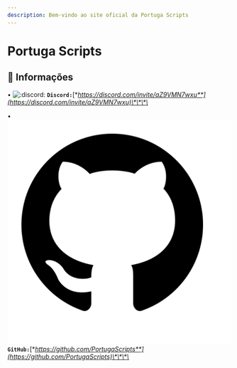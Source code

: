 ```yaml
---
description: Bem-vindo ao site oficial da Portuga Scripts
---
```


# Portuga Scripts

## 📜 Informações





• ![:discord:](https://cdn.discordapp.com/emojis/274789236421427200.png?v=1) **`Discord:`**[**https://discord.com/invite/aZ9VMN7wxu**](https://discord.com/invite/aZ9VMN7wxu)\*\*\*\*

• ![:discord:](.gitbook/assets/b15eedbdafbbdbca3249e3942f4faf3b.png) **`GitHub:`**[**https://github.com/PortugaScripts**](https://github.com/PortugaScripts)\*\*\*\*


